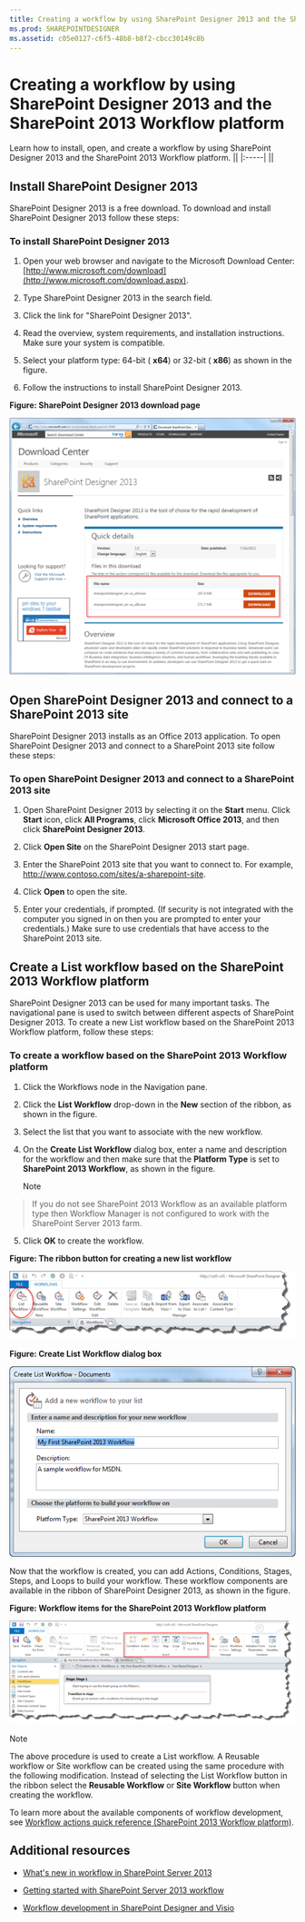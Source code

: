 ```yaml
---
title: Creating a workflow by using SharePoint Designer 2013 and the SharePoint 2013 Workflow platform
ms.prod: SHAREPOINTDESIGNER
ms.assetid: c05e0127-c6f5-48b8-b8f2-cbcc30149c8b
---
```



# Creating a workflow by using SharePoint Designer 2013 and the SharePoint 2013 Workflow platform
Learn how to install, open, and create a workflow by using SharePoint Designer 2013 and the SharePoint 2013 Workflow platform. 
||
|:-----|
||
   

## Install SharePoint Designer 2013
<a name="section1"> </a>

SharePoint Designer 2013 is a free download. To download and install SharePoint Designer 2013 follow these steps: 
  
    
    

### To install SharePoint Designer 2013


1. Open your web browser and navigate to the Microsoft Download Center:  [http://www.microsoft.com/download](http://www.microsoft.com/download.aspx). 
    
  
2. Type SharePoint Designer 2013 in the search field.
    
  
3. Click the link for "SharePoint Designer 2013". 
    
  
4. Read the overview, system requirements, and installation instructions. Make sure your system is compatible. 
    
  
5. Select your platform type: 64-bit ( **x64**) or 32-bit ( **x86**) as shown in the figure. 
    
  
6. Follow the instructions to install SharePoint Designer 2013. 
    
  

**Figure: SharePoint Designer 2013 download page**

  
    
    

  
    
    
![The SharePoint Designer 2013 Download page.](images/SPD15-install-connect-1.png)
  
    
    

  
    
    

  
    
    

## Open SharePoint Designer 2013 and connect to a SharePoint 2013 site
<a name="section2"> </a>

SharePoint Designer 2013 installs as an Office 2013 application. To open SharePoint Designer 2013 and connect to a SharePoint 2013 site follow these steps: 
  
    
    

### To open SharePoint Designer 2013 and connect to a SharePoint 2013 site


1. Open SharePoint Designer 2013 by selecting it on the **Start** menu. Click **Start** icon, click **All Programs**, click **Microsoft Office 2013**, and then click **SharePoint Designer 2013**. 
    
  
2. Click **Open Site** on the SharePoint Designer 2013 start page.
    
  
3. Enter the SharePoint 2013 site that you want to connect to. For example, http://www.contoso.com/sites/a-sharepoint-site. 
    
  
4. Click **Open** to open the site.
    
  
5. Enter your credentials, if prompted. (If security is not integrated with the computer you signed in on then you are prompted to enter your credentials.) Make sure to use credentials that have access to the SharePoint 2013 site. 
    
  

## Create a List workflow based on the SharePoint 2013 Workflow platform
<a name="section3"> </a>

SharePoint Designer 2013 can be used for many important tasks. The navigational pane is used to switch between different aspects of SharePoint Designer 2013. To create a new List workflow based on the SharePoint 2013 Workflow platform, follow these steps: 
  
    
    

### To create a workflow based on the SharePoint 2013 Workflow platform


1. Click the Workflows node in the Navigation pane. 
    
  
2. Click the **List Workflow** drop-down in the **New** section of the ribbon, as shown in the figure.
    
  
3. Select the list that you want to associate with the new workflow. 
    
  
4. On the **Create List Workflow** dialog box, enter a name and description for the workflow and then make sure that the **Platform Type** is set to **SharePoint 2013 Workflow**, as shown in the figure. 
    
    > [!NOTE]  
> If you do not see SharePoint 2013 Workflow as an available platform type then Workflow Manager is not configured to work with the SharePoint Server 2013 farm. 
5. Click **OK** to create the workflow.
    
  

**Figure: The ribbon button for creating a new list workflow**

  
    
    

  
    
    
![SharePoint Designer 2013 - New List Workflow](images/SPD15-install-connect-2.png)
  
    
    

  
    
    

  
    
    

**Figure: Create List Workflow dialog box**

  
    
    

  
    
    
![Workflow Creation Dialog](images/SPD15-install-connect-3.png)
  
    
    

  
    
    

  
    
    
Now that the workflow is created, you can add Actions, Conditions, Stages, Steps, and Loops to build your workflow. These workflow components are available in the ribbon of SharePoint Designer 2013, as shown in the figure. 
  
    
    

**Figure: Workflow items for the SharePoint 2013 Workflow platform**

  
    
    

  
    
    
![Workflow items in the ribbon.](images/SPD15-install-connect-4.png)
  
    
    

    
> [!NOTE]  
> The above procedure is used to create a List workflow. A Reusable workflow or Site workflow can be created using the same procedure with the following modification. Instead of selecting the List Workflow button in the ribbon select the **Reusable Workflow** or **Site Workflow** button when creating the workflow.
  
    
    

To learn more about the available components of workflow development, see  [Workflow actions quick reference (SharePoint 2013 Workflow platform)](workflow-actions-quick-reference-sharepoint-2013-workflow-platform.md). 
  
    
    

## Additional resources
<a name="bk_addresources"> </a>


-  [What's new in workflow in SharePoint Server 2013](http://msdn.microsoft.com/library/6ab8a28b-fa2f-4530-8b55-a7f663bf15ea.aspx)
    
  
-  [Getting started with SharePoint Server 2013 workflow](http://msdn.microsoft.com/library/cc73be76-a329-449f-90ab-86822b1c2ee8.aspx)
    
  
-  [Workflow development in SharePoint Designer and Visio](workflow-development-in-sharepoint-designer-and-visio.md)
    
  

  
    
    

